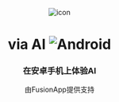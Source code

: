 <div align="center">

  ![icon](https://github.com/zhanshenxiaomao/via-AI/assets/146637870/ad33e7af-698e-4832-94aa-ae429670b1a5)

# via AI ![Android](https://img.shields.io/badge/Android-3DDC84?style=for-the-badge&logo=android&logoColor=white)

### 在安卓手机上体验AI 
由FusionApp提供支持
